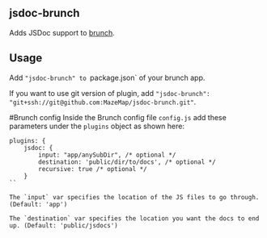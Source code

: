 ## jsdoc-brunch
Adds JSDoc support to [brunch](http://brunch.io).

## Usage
Add `"jsdoc-brunch" to `package.json` of your brunch app.

If you want to use git version of plugin, add
`"jsdoc-brunch": "git+ssh://git@github.com:MazeMap/jsdoc-brunch.git"`.

#Brunch config
Inside the Brunch config file `config.js` add these parameters under the `plugins` object as shown here:
```
plugins: {
    jsdoc: {
        input: "app/anySubDir", /* optional */
        destination: 'public/dir/to/docs', /* optional */
        recursive: true /* optional */
    }
``

The `input` var specifies the location of the JS files to go through. (Default: 'app')

The `destination` var specifies the location you want the docs to end up. (Default: 'public/jsdocs')